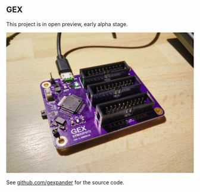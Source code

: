 ## GEX

This project is in open preview, early alpha stage.

![photo](photo.jpg?x)

See [github.com/gexpander](https://github.com/gexpander) for the source code.
